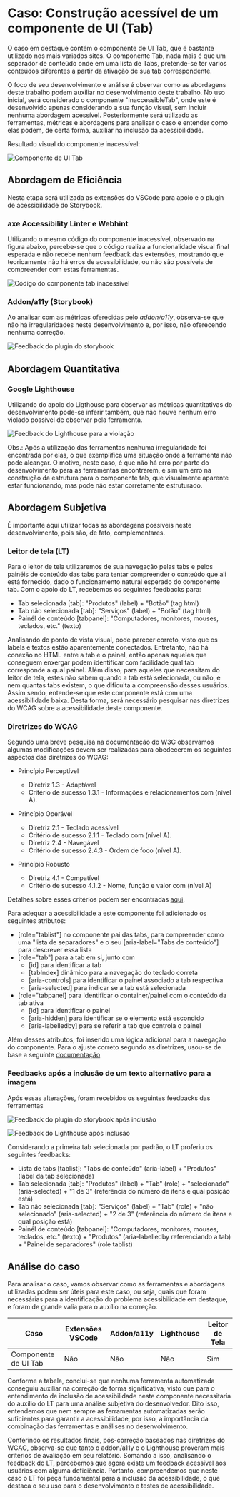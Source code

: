 # Caso: Construção acessível de um componente de UI (Tab)

O caso em destaque contém o componente de UI Tab, que é bastante utilizado nos mais variados sites. O componente Tab, nada mais é que um separador de conteúdo onde em uma lista de Tabs, pretende-se ter vários conteúdos diferentes a partir da ativação de sua tab correspondente.

O foco de seu desenvolvimento e análise é observar como as abordagens deste trabalho podem auxiliar no desenvolvimento deste trabalho.
No uso inicial, será considerado o componente "InaccessibleTab", onde este é desenvolvido apenas considerando a sua função visual, sem incluir nenhuma abordagem acessível. Posteriormente será utilizado as ferramentas, métricas e abordagens para analisar o caso e entender como elas podem, de certa forma, auxiliar na inclusão da acessibilidade.

Resultado visual do componente inacessível:

![Componente de UI Tab](../../assets/tab-case/tab-component.png)

## Abordagem de Eficiência

Nesta etapa será utilizada as extensões do VSCode para apoio e o plugin de acessibilidade do Storybook.

### axe Accessibility Linter e Webhint

Utilizando o mesmo código do componente inacessível, observado na figura abaixo, percebe-se que o código realiza a funcionalidade visual final esperada e não recebe nenhum feedback das extensões, mostrando que teoricamente não há erros de acessibilidade, ou não são possíveis de compreender com estas ferramentas.

![Código do componente tab inacessível](../../assets/tab-case/inaccessible-code.png)

### Addon/a11y (Storybook)

Ao analisar com as métricas oferecidas pelo <i>addon/a11y</i>, observa-se que não há irregularidades neste desenvolvimento e, por isso, não oferecendo nenhuma correção.

![Feedback do plugin do storybook](../../assets/tab-case/inaccessible-storybook.png)

## Abordagem Quantitativa

### Google Lighthouse

Utilizando do apoio do Ligthouse para observar as métricas quantitativas do desenvolvimento pode-se inferir também, que não houve nenhum erro violado possível de observar pela ferramenta.

![Feedback do Lighthouse para a violação ](../../assets/tab-case/inaccessible-lighthouse.png)

Obs.: Após a utilização das ferramentas nenhuma irregularidade foi encontrada por elas, o que exemplifica uma situação onde a ferramenta não pode alcançar. O motivo, neste caso, é que não há erro por parte do desenvolvimento para as ferramentas encontrarem, e sim um erro na construção da estrutura para o componente tab, que visualmente aparente estar funcionando, mas pode não estar corretamente estruturado.

## Abordagem Subjetiva

É importante aqui utilizar todas as abordagens possíveis neste desenvolvimento, pois são, de fato, complementares.

### Leitor de tela (LT)

Para o leitor de tela utilizaremos de sua navegação pelas tabs e pelos painéis de conteúdo das tabs para tentar compreender o conteúdo que ali está fornecido, dado o funcionamento natural esperado do componente tab.
Com o apoio do LT, recebemos os seguintes feedbacks para:

- Tab selecionada [tab]: "Produtos" (label) + "Botão" (tag html)
- Tab não selecionada [tab]: "Serviços" (label) + "Botão" (tag html)
- Painél de conteúdo [tabpanel]: "Computadores, monitores, mouses, teclados, etc." (texto)

Analisando do ponto de vista visual, pode parecer correto, visto que os labels e textos estão aparentemente conectados. Entretanto, não há conexão no HTML entre a tab e o painel, então apenas aqueles que conseguem enxergar podem identificar com facilidade qual tab corresponde a qual painel. Além disso, para aqueles que necessitam do leitor de tela, estes não sabem quando a tab está selecionada, ou não, e nem quantas tabs existem, o que dificulta a compreensão desses usuários. Assim sendo, entende-se que este componente está com uma acessibilidade baixa. Desta forma, será necessário pesquisar nas diretrizes do WCAG sobre a acessibilidade deste componente.

### Diretrizes do WCAG

Segundo uma breve pesquisa na documentação do W3C observamos algumas modificações devem ser realizadas para obedecerem os seguintes aspectos das diretrizes do WCAG:

- Princípio Perceptível

  - Diretriz 1.3 - Adaptável
  - Critério de sucesso 1.3.1 - Informações e relacionamentos com (nível A).

- Princípio Operável

  - Diretriz 2.1 - Teclado acessível
  - Critério de sucesso 2.1.1 - Teclado com (nível A).
  - Diretriz 2.4 - Navegável
  - Critério de sucesso 2.4.3 - Ordem de foco (nível A).

- Princípio Robusto

  - Diretriz 4.1 - Compatível
  - Critério de sucesso 4.1.2 - Nome, função e valor com (nível A)

Detalhes sobre esses critérios podem ser encontradas <a href="https://www.w3.org/TR/WCAG22" aria-label="Diretrizes do WCAG sobre as diretrizes">aqui</a>.

Para adequar a acessibilidade a este componente foi adicionado os seguintes atributos:

- [role="tablist"] no componente pai das tabs, para compreender como uma "lista de separadores" e o seu [aria-label="Tabs de conteúdo"] para descrever essa lista
- [role="tab"] para a tab em si, junto com
  - [id] para identificar a tab
  - [tabIndex] dinâmico para a navegação do teclado correta
  - [aria-controls] para identificar o painel associado a tab respectiva
  - [aria-selected] para indicar se a tab está selecionada
- [role="tabpanel] para identificar o container/painel com o conteúdo da tab ativa
  - [id] para identificar o painel
  - [aria-hidden] para identificar se o elemento está escondido
  - [aria-labelledby] para se referir a tab que controla o painel

Além desses atributos, foi inserido uma lógica adicional para a navegação do componente.
Para o ajuste correto segundo as diretrizes, usou-se de base a seguinte <a href="https://www.w3.org/WAI/ARIA/apg/patterns/tabs/examples/tabs-manual/" aria-label="Documentação do W3C sobre o componente tab">documentação</a>

### Feedbacks após a inclusão de um texto alternativo para a imagem

Após essas alterações, foram recebidos os seguintes feedbacks das ferramentas

![Feedback do plugin do storybook após inclusão](../../assets/tab-case/accessible-storybook.png)

![Feedback do Lighthouse após inclusão](../../assets/tab-case/accessible-lighthouse.png)

Considerando a primeira tab selecionada por padrão, o LT proferiu os seguintes feedbacks:

- Lista de tabs [tablist]: "Tabs de conteúdo" (aria-label) + "Produtos" (label da tab selecionada)
- Tab selecionada [tab]: "Produtos" (label) + "Tab" (role) + "selecionado" (aria-selected) + "1 de 3" (referência do número de itens e qual posição está)
- Tab não selecionada [tab]: "Serviços" (label) + "Tab" (role) + "não selecionado" (aria-selected) + "2 de 3" (referência do número de itens e qual posição está)
- Painél de conteúdo [tabpanel]: "Computadores, monitores, mouses, teclados, etc." (texto) + "Produtos" (aria-labelledby referenciando a tab) + "Painel de separadores" (role tablist)

## Análise do caso

Para analisar o caso, vamos observar como as ferramentas e abordagens utilizadas podem ser úteis para este caso, ou seja, quais que foram necessárias para a identificação
do problema acessibilidade em destaque, e foram de grande valia para o auxílio na correção.

| Caso                 | Extensões VSCode | Addon/a11y | Lighthouse | Leitor de Tela |
| -------------------- | ---------------- | ---------- | ---------- | -------------- |
| Componente de UI Tab | Não              | Não        | Não        | Sim            |

Conforme a tabela, conclui-se que nenhuma ferramenta automatizada conseguiu auxiliar na correção de forma significativa, visto que para o entendimento de inclusão de acessibilidade neste componente necessitaria do auxílio do LT para uma análise subjetiva do desenvolvedor. Dito isso, entendemos que nem sempre as ferramentas automatizadas serão suficientes para garantir a acessibilidade, por isso, a importância da combinação das ferramentas e análises no desenvolvimento.

Conferindo os resultados finais, pós-correção baseados nas diretrizes do WCAG, observa-se que tanto o addon/a11y e o Lighthouse proveram mais critérios de avaliação em seu relatório. Somando a isso, analisando o feedback do LT, percebemos que agora existe um feedback acessível aos usuários com alguma deficiência. Portanto, compreendemos que neste caso o LT foi peça fundamental para a inclusão da acessibilidade, o que destaca o seu uso para o desenvolvimento e testes de acessibilidade.
